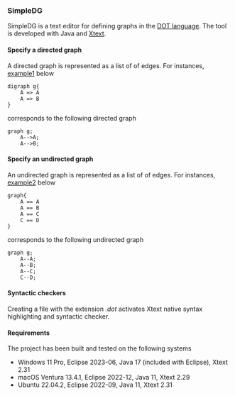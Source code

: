 ### SimpleDG
SimpleDG is a text editor for defining graphs in the [DOT language](https://graphviz.org/doc/info/lang.html). 
The tool is developed with Java and [Xtext](https://www.eclipse.org/Xtext/). 

#### Specify a directed graph
A directed graph is represented as a list of of edges. For instances, [example1](examples/example1.dot) below
```
digraph g{
	A => A
	A => B
}
```
corresponds to the following directed graph
```mermaid
graph g;
	A-->A;
	A-->B;
```

#### Specify an undirected graph
An undirected graph is represented as a list of of edges. For instances, [example2](examples/example2.dot) below
```
graph{
	A == A
	A == B
	A == C
	C == D
}
```
corresponds to the following undirected graph
```mermaid
graph g;
	A--A;
	A--B;
	A--C;
	C--D;
```


#### Syntactic checkers
Creating a file with the extension _.dot_ activates Xtext native syntax highlighting and syntactic checker.

#### Requirements
The project has been built and tested on the following systems

- Windows 11 Pro, Eclipse 2023-06, Java 17 (included with Eclipse), Xtext 2.31
- macOS Ventura 13.4.1, Eclipse 2022-12, Java 11, Xtext 2.29
- Ubuntu 22.04.2, Eclipse 2022-09, Java 11, Xtext 2.31 

